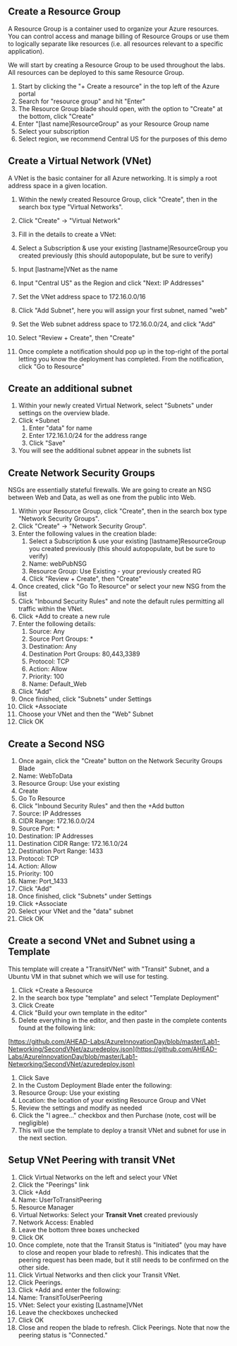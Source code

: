 ## Create a Resource Group

A Resource Group is a container used to organize your Azure resources. You can control access and manage billing of Resource Groups or use them to logically separate like resources (i.e. all resources relevant to a specific application).

We will start by creating a Resource Group to be used throughout the labs. All resources can be deployed to this same Resource Group.

1. Start by clicking the "+ Create a resource" in the top left of the Azure portal
2. Search for "resource group" and hit "Enter"
3. The Resource Group blade should open, with the option to "Create" at the bottom, click "Create"
4. Enter "[last name]ResourceGroup" as your Resource Group name
5. Select your subscription
6. Select region, we recommend Central US for the purposes of this demo

## Create a Virtual Network (VNet)

A VNet is the basic container for all Azure networking. It is simply a root address space in a given location.

1. Within the newly created Resource Group, click "Create", then in the search box type "Virtual Networks". 
2. Click "Create" -> "Virtual Network" 
3. Fill in the details to create a VNet:
  1. Select a Subscription & use your existing [lastname]ResourceGroup you created previously (this should autopopulate, but be sure to verify)
  2. Input [lastname]VNet as the name
  3. Input "Central US" as the Region and click "Next: IP Addresses"
  4. Set the VNet address space to 172.16.0.0/16
  5. Click "Add Subnet", here you will assign your first subnet, named "web"
  6. Set the Web subnet address space to 172.16.0.0/24, and click "Add"
  7. Select "Review + Create", then "Create"

4. Once complete a notification should pop up in the top-right of the portal letting you know the deployment has completed. From the notification, click "Go to Resource"

## Create an additional subnet

1. Within your newly created Virtual Network, select "Subnets" under settings on the overview blade.
 2. Click +Subnet
    1. Enter "data" for name
    2. Enter 172.16.1.0/24 for the address range
    3. Click "Save"
 3. You will see the additional subnet appear in the subnets list

## Create Network Security Groups

NSGs are essentially stateful firewalls. We are going to create an NSG between Web and Data, as well as one from the public into Web.

1. Within your Resource Group, click "Create", then in the search box type "Network Security Groups".
2. Click "Create" -> "Network Security Group". 
3. Enter the following values in the creation blade:
   1. Select a Subscription & use your existing [lastname]ResourceGroup you created previously (this should autopopulate, but be sure to verify)
   2. Name: webPubNSG
   3. Resource Group: Use Existing - your previously created RG
   4. Click "Review + Create", then "Create"
4. Once created, click "Go To Resource" or select your new NSG from the list
5. Click "Inbound Security Rules" and note the default rules permitting all traffic within the VNet.
6. Click +Add to create a new rule
7. Enter the following details:
   1. Source: Any
   2. Source Port Groups: \*
   3. Destination: Any
   4. Destination Port Groups: 80,443,3389
   5. Protocol: TCP
   6. Action: Allow
   7. Priority: 100
   8. Name: Default\_Web
8. Click "Add"
9. Once finished, click "Subnets" under Settings 
10. Click +Associate
11. Choose your VNet and then the "Web" Subnet
12. Click OK

## Create a Second NSG

1. Once again, click the "Create" button on the Network Security Groups Blade
  1. Name: WebToData
  2. Resource Group: Use your existing
  3. Create
2. Go To Resource
3. Click "Inbound Security Rules" and then the +Add button
  1. Source: IP Addresses
  2. CIDR Range: 172.16.0.0/24
  3. Source Port: \*
  4. Destination: IP Addresses
  5. Destination CIDR Range: 172.16.1.0/24
  6. Destination Port Range: 1433
  7. Protocol: TCP
  8. Action: Allow
  9. Priority: 100
  10. Name: Port\_1433
  11. Click "Add"
4. Once finished, click "Subnets" under Settings
5. Click +Associate
6. Select your VNet and the "data" subnet
7. Click OK

## Create a second VNet and Subnet using a Template

This template will create a "TransitVNet" with "Transit" Subnet, and a Ubuntu VM in that subnet which we will use for testing.

1. Click +Create a Resource
2. In the search box type "template" and select "Template Deployment"
3. Click Create
4. Click "Build your own template in the editor"
5. Delete everything in the editor, and then paste in the complete contents found at the following link:

[https://github.com/AHEAD-Labs/AzureInnovationDay/blob/master/Lab1-Networking/SecondVNet/azuredeploy.json](https://github.com/AHEAD-Labs/AzureInnovationDay/blob/master/Lab1-Networking/SecondVNet/azuredeploy.json)

1. Click Save
2. In the Custom Deployment Blade enter the following:
  1. Resource Group: Use your existing
  2. Location: the location of your existing Resource Group and VNet
  3. Review the settings and modify as needed
3. Click the "I agree…" checkbox and then Purchase (note, cost will be negligible)
4. This will use the template to deploy a transit VNet and subnet for use in the next section.

## Setup VNet Peering with transit VNet

1. Click Virtual Networks on the left and select your VNet
2. Click the "Peerings" link
3. Click +Add
  1. Name: UserToTransitPeering
  2. Resource Manager
  3. Virtual Networks: Select your **Transit Vnet** created previously
  4. Network Access: Enabled
  5. Leave the bottom three boxes unchecked
  6. Click OK
4. Once complete, note that the Transit Status is "Initiated" (you may have to close and reopen your blade to refresh). This indicates that the peering request has been made, but it still needs to be confirmed on the other side.
5. Click Virtual Networks and then click your Transit VNet.
6. Click Peerings.
7. Click +Add and enter the following:
  1. Name: TransitToUserPeering
  2. VNet: Select your existing [Lastname]VNet
  3. Leave the checkboxes unchecked
  4. Click OK
8. Close and reopen the blade to refresh. Click Peerings. Note that now the peering status is "Connected."
